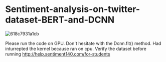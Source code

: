 # Sentiment-analysis-on-twitter-dataset-BERT-and-DCNN

![618c7931a1cb](https://user-images.githubusercontent.com/36860450/142770347-1afdd029-7950-41e2-88f3-beb0b7258550.png)

Please run the code on GPU.
Don't hesitate with the Dcnn.fit() method. Had inturrepted the kernel because ran on cpu.
Verify the dataset before running http://help.sentiment140.com/for-students
